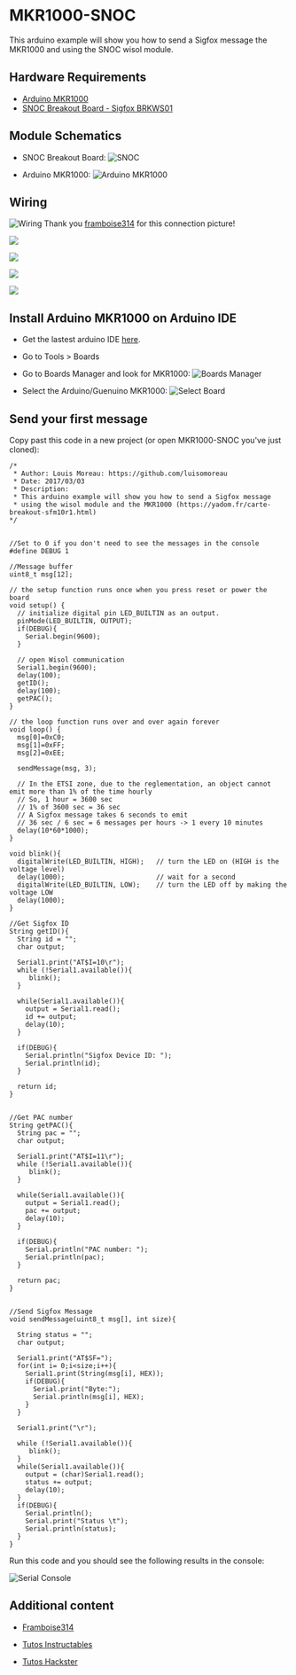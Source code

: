 # MKR1000-SNOC
This arduino example will show you how to send a Sigfox message the MKR1000 and using the SNOC wisol module.

## Hardware Requirements
* [Arduino MKR1000](https://store.arduino.cc/product/GBX00011)
* [SNOC Breakout Board - Sigfox BRKWS01](https://yadom.fr/carte-breakout-sfm10r1.html)

## Module Schematics

* SNOC Breakout Board:
![SNOC](doc/SNOC-wisol-schematics.png)

* Arduino MKR1000:
![Arduino MKR1000](doc/arduino-MKR1000.jpg)

## Wiring

![Wiring](doc/connexion_gpio.png)
Thank you [framboise314](http://www.framboise314.fr/carte-de-prototypage-sigfox-par-snoc/) for this connection picture!

![](doc/wiring1.jpeg)

![](doc/wiring-global.jpeg)

![](doc/wiring-mkr.jpeg)

![](doc/wiring-snoc.jpeg)

## Install Arduino MKR1000 on Arduino IDE

* Get the lastest arduino IDE [here](https://www.arduino.cc/en/main/software).
* Go to Tools > Boards
* Go to Boards Manager and look for MKR1000: ![Boards Manager](doc/BoardManager.png)

* Select the Arduino/Guenuino MKR1000:
![Select Board](doc/selectMKR1000.png)

## Send your first message

Copy past this code in a new project (or open MKR1000-SNOC you've just cloned):

```
/*
 * Author: Louis Moreau: https://github.com/luisomoreau
 * Date: 2017/03/03
 * Description:
 * This arduino example will show you how to send a Sigfox message
 * using the wisol module and the MKR1000 (https://yadom.fr/carte-breakout-sfm10r1.html)
*/


//Set to 0 if you don't need to see the messages in the console
#define DEBUG 1

//Message buffer
uint8_t msg[12];

// the setup function runs once when you press reset or power the board
void setup() {
  // initialize digital pin LED_BUILTIN as an output.
  pinMode(LED_BUILTIN, OUTPUT);
  if(DEBUG){
    Serial.begin(9600);
  }

  // open Wisol communication
  Serial1.begin(9600);
  delay(100);
  getID();
  delay(100);
  getPAC();
}

// the loop function runs over and over again forever
void loop() {
  msg[0]=0xC0;
  msg[1]=0xFF;
  msg[2]=0xEE;

  sendMessage(msg, 3);

  // In the ETSI zone, due to the reglementation, an object cannot emit more than 1% of the time hourly
  // So, 1 hour = 3600 sec
  // 1% of 3600 sec = 36 sec
  // A Sigfox message takes 6 seconds to emit
  // 36 sec / 6 sec = 6 messages per hours -> 1 every 10 minutes
  delay(10*60*1000);
}

void blink(){
  digitalWrite(LED_BUILTIN, HIGH);   // turn the LED on (HIGH is the voltage level)
  delay(1000);                       // wait for a second
  digitalWrite(LED_BUILTIN, LOW);    // turn the LED off by making the voltage LOW
  delay(1000);    
}

//Get Sigfox ID
String getID(){
  String id = "";
  char output;

  Serial1.print("AT$I=10\r");
  while (!Serial1.available()){
     blink();
  }

  while(Serial1.available()){
    output = Serial1.read();
    id += output;
    delay(10);
  }

  if(DEBUG){
    Serial.println("Sigfox Device ID: ");
    Serial.println(id);
  }

  return id;
}


//Get PAC number
String getPAC(){
  String pac = "";
  char output;

  Serial1.print("AT$I=11\r");
  while (!Serial1.available()){
     blink();
  }

  while(Serial1.available()){
    output = Serial1.read();
    pac += output;
    delay(10);
  }

  if(DEBUG){
    Serial.println("PAC number: ");
    Serial.println(pac);
  }

  return pac;
}


//Send Sigfox Message
void sendMessage(uint8_t msg[], int size){

  String status = "";
  char output;

  Serial1.print("AT$SF=");
  for(int i= 0;i<size;i++){
    Serial1.print(String(msg[i], HEX));
    if(DEBUG){
      Serial.print("Byte:");
      Serial.println(msg[i], HEX);
    }
  }

  Serial1.print("\r");

  while (!Serial1.available()){
     blink();
  }
  while(Serial1.available()){
    output = (char)Serial1.read();
    status += output;
    delay(10);
  }
  if(DEBUG){
    Serial.println();
    Serial.print("Status \t");
    Serial.println(status);
  }
}

```

Run this code and you should see the following results in the console:

![Serial Console](doc/SerialConsole.png)


## Additional content

* [Framboise314](http://www.framboise314.fr/carte-de-prototypage-sigfox-par-snoc/)


* [Tutos Instructables](www.instructables.com/member/luisomoreau/)


* [Tutos Hackster](https://www.hackster.io/luisomoreau)
